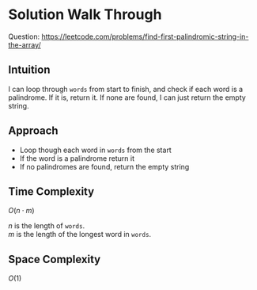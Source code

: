 # Solution Walk Through
Question: https://leetcode.com/problems/find-first-palindromic-string-in-the-array/

## Intuition
I can loop through `words` from start to finish, and check if each word is a palindrome. If it is, return it. If none are found, I can just return the empty string.

## Approach
- Loop though each word in `words` from the start
- If the word is a palindrome return it
- If no palindromes are found, return the empty string

## Time Complexity
$O(n \cdot m)$

$n$ is the length of `words`. \
$m$ is the length of the longest word in `words`.

## Space Complexity
$O(1)$